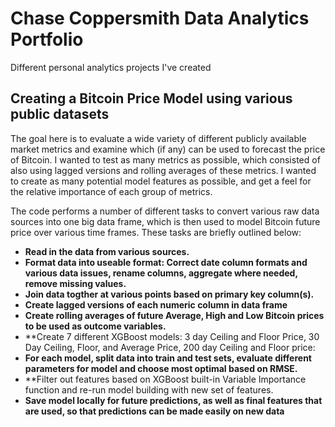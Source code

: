 # Chase Coppersmith Data Analytics Portfolio
Different personal analytics projects I've created

## Creating a Bitcoin Price Model using various public datasets
The goal here is to evaluate a wide variety of different publicly available market metrics and examine which (if any) can be used to forecast the price
of Bitcoin. I wanted to test as many metrics as possible, which consisted of also using lagged versions and rolling averages of these metrics. I wanted to create as many potential model features as possible, and get a feel for the relative importance of each group of metrics.

The code performs a number of different tasks to convert various raw data sources into one big data frame, which is then used to model Bitcoin future price over
various time frames. These tasks are briefly outlined below:

- **Read in the data from various sources.**
- **Format data into useable format: Correct date column formats and various data issues, rename columns, aggregate where needed, remove missing values.**
- **Join data togther at various points based on primary key column(s).**
- **Create lagged versions of each numeric column in data frame**
- **Create rolling averages of future Average, High and Low Bitcoin prices to be used as outcome variables.**
- **Create 7 different XGBoost models: 3 day Ceiling and Floor Price, 30 Day Ceiling, Floor, and Average Price, 200 day Ceiling and Floor price:
- **For each model, split data into train and test sets, evaluate different parameters for model and choose most optimal based on RMSE.**
- **Filter out features based on XGBoost built-in Variable Importance function and re-run model building with new set of features.
- **Save model locally for future predictions, as well as final features that are used, so that predictions can be made easily on new data**


